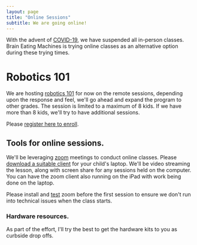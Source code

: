 ```yaml
---
layout: page
title: "Online Sessions"
subtitle: We are going online!
---
```


With the advent of [COVID-19](https://www.nj.gov/health/cd/topics/ncov.shtml), we have suspended all in-person classes. Brain Eating Machines is trying online classes as an alternative option during these trying times.

# Robotics 101

We are hosting [robotics 101](courses/101-robotics) for now on the remote sessions, depending upon the response and feel, we'll go ahead and expand the program to other grades. The session is limited to a maximum of 8 kids. If we have more than 8 kids, we'll try to have additional sessions.

Please [register here to enroll](courses/register).

## Tools for online sessions.

We'll be leveraging [zoom](https://zoom.us) meetings to conduct online classes. Please [download a suitable client](https://zoom.us/download) for your child's laptop. We'll be video streaming the lesson, along with screen share for any sessions held on the computer. You can have the zoom client also running on the iPad with work being done on the laptop.

Please install and [test](https://zoom.us/test) zoom before the first session to ensure we don't run into technical issues when the class starts.

### Hardware resources.
As part of the effort, I'll try the best to get the hardware kits to you as curbside drop offs.
